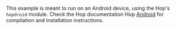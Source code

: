 This example is meant to run on an Android device, using the Hop's
`hopdroid` module. Check the Hop documentation Hop
[Android](25-android.html) for compilation and installation
instructions.
